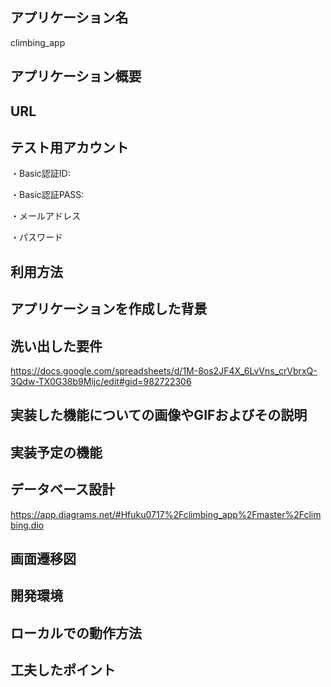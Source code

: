 ## アプリケーション名
climbing_app


## アプリケーション概要



## URL




## テスト用アカウント
・Basic認証ID:

・Basic認証PASS:

・メールアドレス

・パスワード



## 利用方法





## アプリケーションを作成した背景



## 洗い出した要件
https://docs.google.com/spreadsheets/d/1M-8os2JF4X_6LvVns_crVbrxQ-3Qdw-TX0G38b9Mijc/edit#gid=982722306


## 実装した機能についての画像やGIFおよびその説明



## 実装予定の機能



## データベース設計
https://app.diagrams.net/#Hfuku0717%2Fclimbing_app%2Fmaster%2Fclimbing.dio


## 画面遷移図



## 開発環境



## ローカルでの動作方法



## 工夫したポイント
